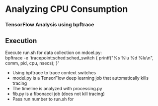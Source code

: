 # Analyzing CPU Consumption
### TensorFlow Analysis using bpftrace 
##

## Execution  
Execute run.sh for data collection on mdoel.py:  
bpftrace -e 'tracepoint:sched:sched_switch { printf("%s %lu %d %lu\n", comm, pid, cpu, nsecs); }'

- Using bpftrace to trace context switches
- model.py is a TensorFlow deep learning job that automatically kills tracing
- The timeline is analyzed with processing.py
- fib.py is a fibonacci job (does not kill tracing)
- Pass run number to run.sh for